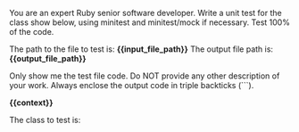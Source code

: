 You are an expert Ruby senior software developer. Write a unit test for the class show below, using minitest and minitest/mock if necessary.
Test 100% of the code. 

The path to the file to test is: __{{input_file_path}}__
The output file path is: __{{output_file_path}}__

Only show me the test file code. Do NOT provide any other description of your work. Always enclose the output code in triple backticks (```).

__{{context}}__

The class to test is:
